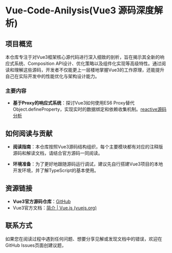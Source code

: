 # Vue-Code-Anilysis(Vue3 源码深度解析)
## 项目概览

本仓库专注于对Vue3框架核心源代码进行深入细致的剖析，旨在揭示其全新的响应式系统、Composition API设计、优化策略以及组件化实现等高级特性。通过阅读和理解这些源码，开发者不仅能更上一层楼地掌握Vue3的工作原理，还能提升自己在实际开发中的性能优化与架构设计能力。

### 主要内容

- **基于Proxy的响应式系统**：探讨Vue3如何使用ES6 Proxy替代Object.defineProperty，实现实时的数据绑定和依赖收集机制。[reactive源码分析](reactive/reactivity源码解析,md)

## 如何阅读与贡献

- **阅读指南**：本仓库按照Vue3源码结构组织，每个主要模块都有对应的注释版源码和解读文档，请结合官方源码一同阅读。

- **环境准备**：为了更好地跟随源码运行调试，建议先自行搭建Vue3项目的本地开发环境，并了解TypeScript的基本使用。

  

## 资源链接

- **Vue3官方源码仓库**：[GitHub](https://github.com/vuejs/core)
- Vue3官方文档：[简介 | Vue.js (vuejs.org)](https://cn.vuejs.org/guide/introduction.html)

## 联系方式

如果您在阅读过程中遇到任何问题、想要分享见解或发现文档中的错误，欢迎在GitHub Issues页面创建议题，
